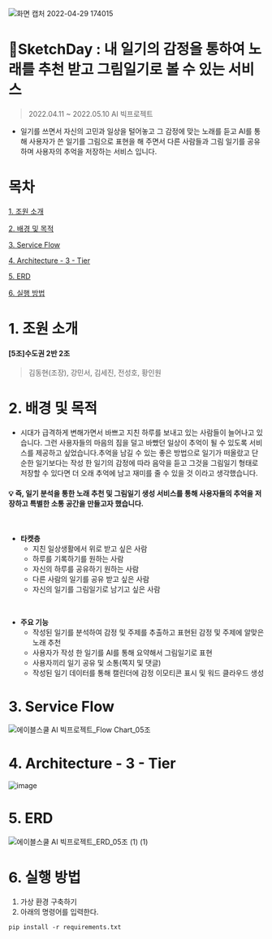 ![화면 캡처 2022-04-29 174015](https://user-images.githubusercontent.com/90138160/165911868-ce7b9b0e-08c7-4563-b6ee-6a387c11626e.png)

# :blue_book:SketchDay : 내 일기의 감정을 통하여 노래를 추천 받고 그림일기로 볼 수 있는 서비스
> 2022.04.11 ~ 2022.05.10 AI 빅프로젝트
* 일기를 쓰면서 자신의 고민과 일상을 털어놓고 그 감정에 맞는 노래를 듣고 AI를 통해 사용자가 쓴 일기를 그림으로 표현을 해 주면서 다른 사람들과 그림 일기를 공유하며 사용자의 추억을 저장하는 서비스 입니다.
# 목차
[1. 조원 소개](#1-조원-소개)

[2. 배경 및 목적](#2-배경-및-목적)

[3. Service Flow](#3-service-flow)

[4. Architecture - 3 - Tier](#4-architecture---3---tier)

[5. ERD](#5-erd)

[6. 실행 방법](#6-실행-방법)
# 1. 조원 소개
#### [5조]수도권 2반 2조
>  김동현(조장), 강민서, 김세진, 전성호, 황인원

# 2. 배경 및 목적
* 시대가 급격하게 변해가면서 바쁘고 지친 하루를 보내고 있는 사람들이 늘어나고 있습니다. 그런 사용자들의 마음의 짐을 덜고 바빴던 일상이 추억이 될 수 있도록 서비스를 제공하고 싶었습니다.추억을 남길 수 있는 좋은 방법으로 일기가 떠올랐고 단순한 일기보다는 작성 한 일기의 감정에 따라 음악을 듣고 그것을 그림일기 형태로 저장할 수 있다면 더 오래 추억에 남고 재미를 줄 수 있을 것 이라고 생각했습니다.

#### :bulb: 즉, 일기 분석을 통한 노래 추천 및 그림일기 생성 서비스를 통해 사용자들의 추억을 저장하고 특별한 소통 공간을 만들고자 했습니다.
&nbsp;
* **타켓층**
  * 지친 일상생활에서 위로 받고 싶은 사람 
  * 하루를 기록하기를 원하는 사람
  * 자신의 하루를 공유하기 원하는 사람
  * 다른 사람의 일기를 공유 받고 싶은 사람
  * 자신의 일기를 그림일기로 남기고 싶은 사람

&nbsp;

* **주요 기능**
  * 작성된 일기를 분석하여 감정 및 주제를 추출하고 표현된 감정 및 주제에 알맞은 노래 추천
  * 사용자가 작성 한 일기를 AI를 통해 요약해서 그림일기로 표현
  * 사용자끼리 일기 공유 및 소통(쪽지 및 댓글)
  * 작성된 일기 데이터를 통해 캘린더에 감정 이모티콘 표시 및 워드 클라우드 생성
 
# 3. Service Flow
![에이블스쿨 AI 빅프로젝트_Flow Chart_05조](https://user-images.githubusercontent.com/90138160/165701902-97f4d696-584c-4155-8116-7c38d8e43640.png)
# 4. Architecture - 3 - Tier
![image](https://user-images.githubusercontent.com/90138160/165702512-c5253680-c504-4c28-902c-43a4f83885bd.png)
# 5. ERD
![에이블스쿨 AI 빅프로젝트_ERD_05조 (1) (1)](https://user-images.githubusercontent.com/90138160/165702651-7e543f8c-f92d-4066-b6b4-0e7b40a27261.png)
# 6. 실행 방법
1. 가상 환경 구축하기
2. 아래의 명령어를 입력한다.
```
pip install -r requirements.txt
```
